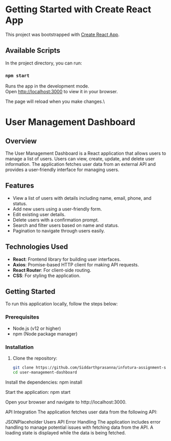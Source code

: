 # Getting Started with Create React App

This project was bootstrapped with [Create React App](https://github.com/facebook/create-react-app).

## Available Scripts

In the project directory, you can run:

### `npm start`

Runs the app in the development mode.\
Open [http://localhost:3000](http://localhost:3000) to view it in your browser.

The page will reload when you make changes.\
# User Management Dashboard

## Overview

The User Management Dashboard is a React application that allows users to manage a list of users. Users can view, create, update, and delete user information. The application fetches user data from an external API and provides a user-friendly interface for managing users.

## Features

- View a list of users with details including name, email, phone, and status.
- Add new users using a user-friendly form.
- Edit existing user details.
- Delete users with a confirmation prompt.
- Search and filter users based on name and status.
- Pagination to navigate through users easily.

## Technologies Used

- **React**: Frontend library for building user interfaces.
- **Axios**: Promise-based HTTP client for making API requests.
- **React Router**: For client-side routing.
- **CSS**: For styling the application.

## Getting Started

To run this application locally, follow the steps below:

### Prerequisites

- Node.js (v12 or higher)
- npm (Node package manager)

### Installation

1. Clone the repository:
   ```bash
   git clone https://github.com/Siddarthprasanna/infotura-assignment-siddarth.git
   cd user-management-dashboard
Install the dependencies:
npm install

Start the application:
npm start

Open your browser and navigate to http://localhost:3000.

API Integration
The application fetches user data from the following API:

JSONPlaceholder Users API
Error Handling
The application includes error handling to manage potential issues with fetching data from the API. A loading state is displayed while the data is being fetched.

